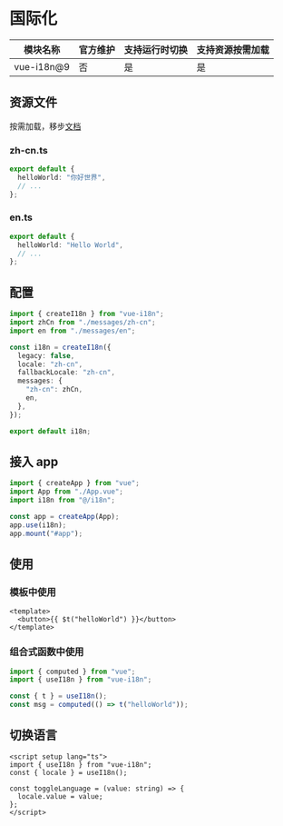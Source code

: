 # 国际化

| 模块名称   | 官方维护 | 支持运行时切换 | 支持资源按需加载 |
| ---------- | -------- | -------------- | ---------------- |
| vue-i18n@9 | 否       | 是             | 是               |

## 资源文件

按需加载，移步[文档](https://kazupon.github.io/vue-i18n/guide/lazy-loading.html)

### zh-cn.ts

```ts
export default {
  helloWorld: "你好世界",
  // ...
};
```

### en.ts

```ts
export default {
  helloWorld: "Hello World",
  // ...
};
```

## 配置

```ts
import { createI18n } from "vue-i18n";
import zhCn from "./messages/zh-cn";
import en from "./messages/en";

const i18n = createI18n({
  legacy: false,
  locale: "zh-cn",
  fallbackLocale: "zh-cn",
  messages: {
    "zh-cn": zhCn,
    en,
  },
});

export default i18n;
```

## 接入 app

```ts
import { createApp } from "vue";
import App from "./App.vue";
import i18n from "@/i18n";

const app = createApp(App);
app.use(i18n);
app.mount("#app");
```

## 使用

### 模板中使用

```vue
<template>
  <button>{{ $t("helloWorld") }}</button>
</template>
```

### 组合式函数中使用

```ts
import { computed } from "vue";
import { useI18n } from "vue-i18n";

const { t } = useI18n();
const msg = computed(() => t("helloWorld"));
```

## 切换语言

```vue
<script setup lang="ts">
import { useI18n } from "vue-i18n";
const { locale } = useI18n();

const toggleLanguage = (value: string) => {
  locale.value = value;
};
</script>
```
